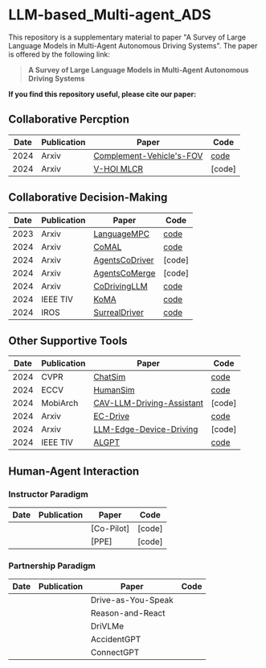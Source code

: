 # LLM-based_Multi-agent_ADS

This repository is a supplementary material to paper "A Survey of Large Language Models in Multi-Agent Autonomous Driving Systems". The paper is offered by the following link:

>**A Survey of Large Language Models in Multi-Agent Autonomous Driving Systems**

**If you find this repository useful, please cite our paper:**


## Collaborative Percption
|Date| Publication| Paper | Code |
|----|-----|------|---|
| 2024 | Arxiv |[Complement-Vehicle's-FOV](https://arxiv.org/pdf/2408.10794) | [code](https://github.com/MalshaMahawatta/UseofLLMAirDnD) |
| 2024 | Arxiv | [V-HOI MLCR](https://arxiv.org/pdf/2403.10107) | [code] |


## Collaborative Decision-Making
|Date| Publication| Paper | Code |
|----|-----|------|---|
| 2023 | Arxiv | [LanguageMPC](https://arxiv.org/pdf/2310.03026) | [code](https://sites.google.com/view/llm-ad) | 
| 2024 | Arxiv | [CoMAL](https://arxiv.org/pdf/2410.14368) | [code](https://github.com/Hyan-Yao/CoMAL) |
| 2024 | Arxiv | [AgentsCoDriver](https://arxiv.org/pdf/2404.06345) | [code] |
| 2024 | Arxiv | [AgentsCoMerge](https://arxiv.org/pdf/2408.03624) | [code] |
| 2024 | Arxiv | [CoDrivingLLM](https://arxiv.org/pdf/2409.12812) | [code](https://github.com/FanGShiYuu/CoDrivingLLM) |
| 2024 | IEEE TIV | [KoMA](https://arxiv.org/pdf/2407.14239?) | [code](https://jkmhhh.github.io/KoMA/)
| 2024 | IROS | [SurrealDriver](https://ieeexplore.ieee.org/abstract/document/10802229) | [code](https://github.com/AIR-DISCOVER/Driving-Thinking-Dataset) |


## Other Supportive Tools
|Date| Publication| Paper | Code |
|----|-----|------|---|
| 2024 | CVPR | [ChatSim](https://openaccess.thecvf.com/content/CVPR2024/papers/Wei_Editable_Scene_Simulation_for_Autonomous_Driving_via_Collaborative_LLM-Agents_CVPR_2024_paper.pdf) | [code](https://github.com/yifanlu0227/ChatSim) |
| 2024 | ECCV | [HumanSim](https://openreview.net/pdf?id=lVMKJxsIdC) | [code](https://humansim.github.io/) |
| 2024 | MobiArch | [CAV-LLM-Driving-Assistant](https://dl.acm.org/doi/pdf/10.1145/3691555.3696825) | [code] |
| 2024 | Arxiv | [EC-Drive](https://arxiv.org/pdf/2408.09972) | [code](https://sites.google.com/view/ec-drive) |
| 2024 | Arxiv | [LLM-Edge-Device-Driving](https://arxiv.org/pdf/2409.20364) | [code] |
| 2024 | IEEE TIV| [ALGPT](https://ieeexplore.ieee.org/abstract/document/10681241) | [code](https://github.com/Fudan-ProjectTitan/OpenAnnotate) |

## Human-Agent Interaction

### Instructor Paradigm
|Date| Publication| Paper | Code |
|----|-----|------|---|
||| [Co-Pilot] | [code] |
||| [PPE] | [code] |

### Partnership Paradigm
|Date| Publication| Paper | Code |
|----|-----|------|---|
||| Drive-as-You-Speak ||
||| Reason-and-React ||
||| DriVLMe ||
||| AccidentGPT ||
||| ConnectGPT ||
 
